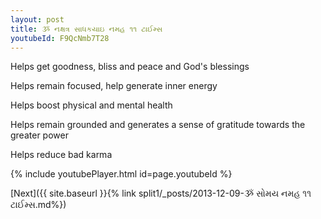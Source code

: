```yaml
---
layout: post
title: ૐ નક્ષત્ર સાધકયાઇ નમહ ૧૧ ટાઈમ્સ
youtubeId: F9QcNmb7T28
---
```

 
 
Helps get goodness, bliss and peace and God's blessings
 
Helps remain focused, help generate inner energy 
 
Helps boost physical and mental health 
 
Helps remain grounded and generates a sense of gratitude towards the greater power 
 
Helps reduce bad karma
 
 
 
 


{% include youtubePlayer.html id=page.youtubeId %}
 
[Next]({{ site.baseurl }}{% link  split1/_posts/2013-12-09-ૐ સોમય નમહ ૧૧ ટાઈમ્સ.md%})
 
